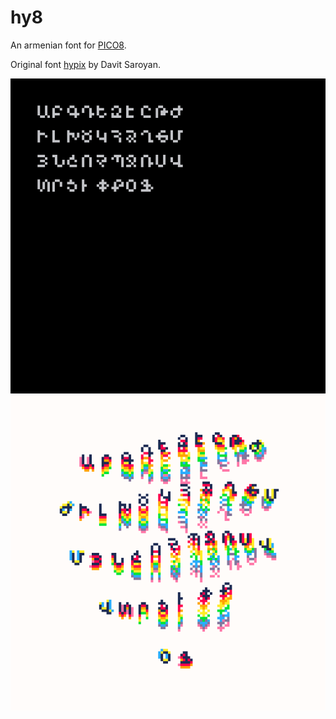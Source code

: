 # hy8

An armenian font for [PICO8](https://www.lexaloffle.com/pico-8.php).

Original font [hypix](https://fonter.am/en/fonts/hypix) by Davit Saroyan.

![](images/hy8.png)
![](images/hy8_dance.gif)


